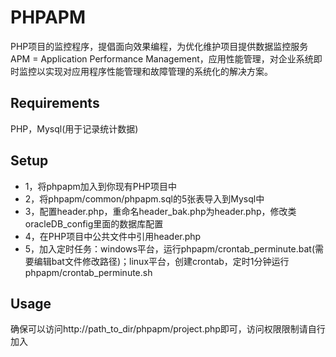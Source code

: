 PHPAPM
======
PHP项目的监控程序，提倡面向效果编程，为优化维护项目提供数据监控服务  
APM = Application Performance Management，应用性能管理，对企业系统即时监控以实现对应用程序性能管理和故障管理的系统化的解决方案。
## Requirements
PHP，Mysql(用于记录统计数据)
## Setup
* 1，将phpapm加入到你现有PHP项目中
* 2，将phpapm/common/phpapm.sql的5张表导入到Mysql中
* 3，配置header.php，重命名header_bak.php为header.php，修改类oracleDB_config里面的数据库配置
* 4，在PHP项目中公共文件中引用header.php
* 5，加入定时任务：windows平台，运行phpapm/crontab_perminute.bat(需要编辑bat文件修改路径)；linux平台，创建crontab，定时1分钟运行phpapm/crontab_perminute.sh

## Usage
确保可以访问http://path_to_dir/phpapm/project.php即可，访问权限限制请自行加入


